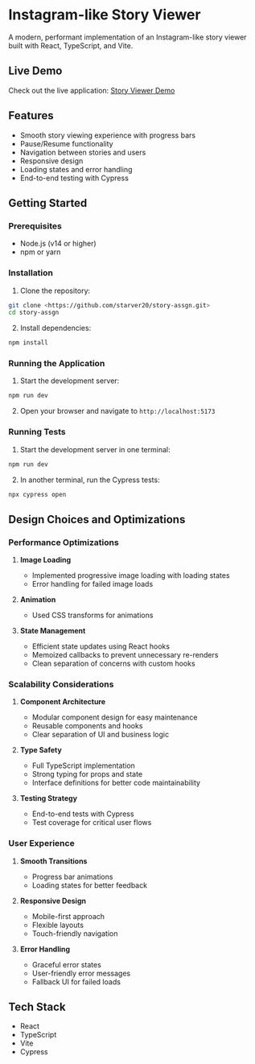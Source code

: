 # Instagram-like Story Viewer

A modern, performant implementation of an Instagram-like story viewer built with React, TypeScript, and Vite.

## Live Demo

Check out the live application: [Story Viewer Demo](https://splendid-sopapillas-64dd00.netlify.app/)

## Features

- Smooth story viewing experience with progress bars
- Pause/Resume functionality
- Navigation between stories and users
- Responsive design
- Loading states and error handling
- End-to-end testing with Cypress

## Getting Started

### Prerequisites

- Node.js (v14 or higher)
- npm or yarn

### Installation

1. Clone the repository:

```bash
git clone <https://github.com/starver20/story-assgn.git>
cd story-assgn
```

2. Install dependencies:

```bash
npm install
```

### Running the Application

1. Start the development server:

```bash
npm run dev
```

2. Open your browser and navigate to `http://localhost:5173`

### Running Tests

1. Start the development server in one terminal:

```bash
npm run dev
```

2. In another terminal, run the Cypress tests:

```bash
npx cypress open
```

## Design Choices and Optimizations

### Performance Optimizations

1. **Image Loading**

   - Implemented progressive image loading with loading states
   - Error handling for failed image loads

2. **Animation**

   - Used CSS transforms for animations

3. **State Management**
   - Efficient state updates using React hooks
   - Memoized callbacks to prevent unnecessary re-renders
   - Clean separation of concerns with custom hooks

### Scalability Considerations

1. **Component Architecture**

   - Modular component design for easy maintenance
   - Reusable components and hooks
   - Clear separation of UI and business logic

2. **Type Safety**

   - Full TypeScript implementation
   - Strong typing for props and state
   - Interface definitions for better code maintainability

3. **Testing Strategy**
   - End-to-end tests with Cypress
   - Test coverage for critical user flows

### User Experience

1. **Smooth Transitions**

   - Progress bar animations
   - Loading states for better feedback

2. **Responsive Design**

   - Mobile-first approach
   - Flexible layouts
   - Touch-friendly navigation

3. **Error Handling**
   - Graceful error states
   - User-friendly error messages
   - Fallback UI for failed loads

## Tech Stack

- React
- TypeScript
- Vite
- Cypress
